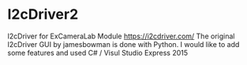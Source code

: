 # I2cDriver2
 I2cDriver for ExCameraLab Module 
https://i2cdriver.com/
The original I2cDriver GUI by jamesbowman is done with Python.
I would like to add some features and used C# / Visul Studio Express 2015
